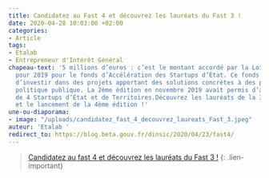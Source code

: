 ```yaml
---
title: Candidatez au Fast 4 et découvrez les lauréats du Fast 3 !
date: 2020-04-28 10:03:00 +02:00
categories:
- Article
tags:
- Etalab
- Entrepreneur d'Intérêt Général
chapeau-text: '5 millions d’euros : c’est le montant accordé par la Loi de Finances
  pour 2019 pour le fonds d’Accélération des Startups d’État. Ce fonds a pour objectif
  d’investir dans des projets apportant des solutions concrètes à des problèmes de
  politique publique. La 2ème édition en novembre 2019 avait permis d’aboutir au financement
  de 4 Startups d’État et de Territoires.Découvrez les lauréats de la 3ème édition
  et le lancement de la 4ème édition !'
une-ou-diaporama:
- image: "/uploads/candidatez_fast_4_decouvrez_laureats_Fast_3.jpeg"
auteur: 'Etalab '
redirect_to: https://blog.beta.gouv.fr/dinsic/2020/04/23/fast4/
---
```


> [Candidatez au fast 4 et découvrez les lauréats du Fast 3 !](https://blog.beta.gouv.fr/dinsic/2020/04/23/fast4/)
{: .lien-important}